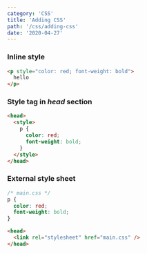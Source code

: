 ```yaml
---
category: 'CSS'
title: 'Adding CSS'
path: '/css/adding-css'
date: '2020-04-27'
---
```


### Inline style

```html
<p style="color: red; font-weight: bold">
  hello
</p>
```

### Style tag in _head_ section

```html
<head>
  <style>
    p {
      color: red;
      font-weight: bold;
    }
  </style>
</head>
```

### External style sheet

```css
/* main.css */
p {
  color: red;
  font-weight: bold;
}
```

```html
<head>
  <link rel="stylesheet" href="main.css" />
</head>
```
